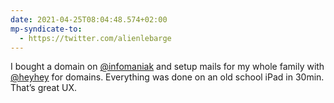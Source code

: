 ```yaml
---
date: 2021-04-25T08:04:48.574+02:00
mp-syndicate-to:
  - https://twitter.com/alienlebarge
---
```

I bought a domain on [@infomaniak](https://www.twitter.com/infomaniak) and setup mails for my whole family with [@heyhey](https://www.twitter.com/heyhey) for domains. Everything was done on an old school iPad in 30min. That’s great UX.  

